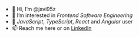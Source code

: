 - 👋 Hi, I’m @javi95z
- 👀 I’m interested in *Frontend Software Engineering*
- 💞️ *JavaScript*, *TypeScript*, *React* and *Angular* user
- 📫 Reach me here or on [LinkedIn](https://www.linkedin.com/in/javier-monfort/)


<!---
javi95z/javi95z is a ✨ special ✨ repository because its `README.md` (this file) appears on your GitHub profile.
You can click the Preview link to take a look at your changes.
--->

